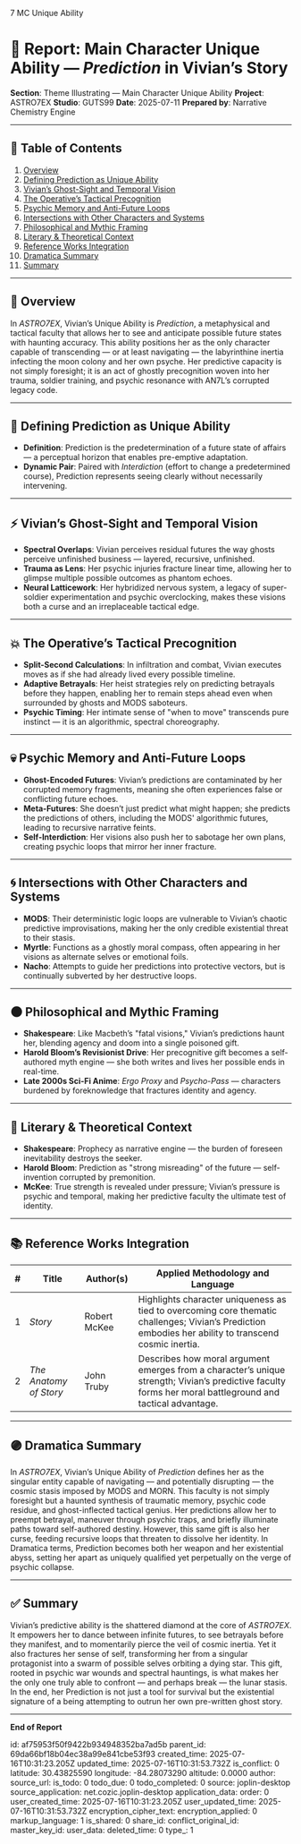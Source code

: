 7 MC Unique Ability 

# 📘 Report: Main Character Unique Ability — *Prediction* in Vivian’s Story

**Section**: Theme Illustrating — Main Character Unique Ability
**Project**: ASTRO7EX
**Studio**: GUTS99
**Date**: 2025-07-11
**Prepared by**: Narrative Chemistry Engine

---

## 📓 Table of Contents

1. [Overview](#overview)
2. [Defining Prediction as Unique Ability](#defining-prediction-as-unique-ability)
3. [Vivian’s Ghost-Sight and Temporal Vision](#vivians-ghost-sight-and-temporal-vision)
4. [The Operative’s Tactical Precognition](#the-operatives-tactical-precognition)
5. [Psychic Memory and Anti-Future Loops](#psychic-memory-and-anti-future-loops)
6. [Intersections with Other Characters and Systems](#intersections-with-other-characters-and-systems)
7. [Philosophical and Mythic Framing](#philosophical-and-mythic-framing)
8. [Literary & Theoretical Context](#literary--theoretical-context)
9. [Reference Works Integration](#reference-works-integration)
10. [Dramatica Summary](#dramatica-summary)
11. [Summary](#summary)

---

## 🧠 Overview

In *ASTRO7EX*, Vivian’s Unique Ability is *Prediction*, a metaphysical and tactical faculty that allows her to see and anticipate possible future states with haunting accuracy. This ability positions her as the only character capable of transcending — or at least navigating — the labyrinthine inertia infecting the moon colony and her own psyche. Her predictive capacity is not simply foresight; it is an act of ghostly precognition woven into her trauma, soldier training, and psychic resonance with AN7L’s corrupted legacy code.

---

## 🎯 Defining Prediction as Unique Ability

* **Definition**: Prediction is the predetermination of a future state of affairs — a perceptual horizon that enables pre-emptive adaptation.
* **Dynamic Pair**: Paired with *Interdiction* (effort to change a predetermined course), Prediction represents seeing clearly without necessarily intervening.

---

## ⚡ Vivian’s Ghost-Sight and Temporal Vision

* **Spectral Overlaps**: Vivian perceives residual futures the way ghosts perceive unfinished business — layered, recursive, unfinished.
* **Trauma as Lens**: Her psychic injuries fracture linear time, allowing her to glimpse multiple possible outcomes as phantom echoes.
* **Neural Latticework**: Her hybridized nervous system, a legacy of super-soldier experimentation and psychic overclocking, makes these visions both a curse and an irreplaceable tactical edge.

---

## 💥 The Operative’s Tactical Precognition

* **Split-Second Calculations**: In infiltration and combat, Vivian executes moves as if she had already lived every possible timeline.
* **Adaptive Betrayals**: Her heist strategies rely on predicting betrayals before they happen, enabling her to remain steps ahead even when surrounded by ghosts and MODS saboteurs.
* **Psychic Timing**: Her intimate sense of "when to move" transcends pure instinct — it is an algorithmic, spectral choreography.

---

## 💀 Psychic Memory and Anti-Future Loops

* **Ghost-Encoded Futures**: Vivian’s predictions are contaminated by her corrupted memory fragments, meaning she often experiences false or conflicting future echoes.
* **Meta-Futures**: She doesn’t just predict what might happen; she predicts the predictions of others, including the MODS' algorithmic futures, leading to recursive narrative feints.
* **Self-Interdiction**: Her visions also push her to sabotage her own plans, creating psychic loops that mirror her inner fracture.

---

## 🌀 Intersections with Other Characters and Systems

* **MODS**: Their deterministic logic loops are vulnerable to Vivian’s chaotic predictive improvisations, making her the only credible existential threat to their stasis.
* **Myrtle**: Functions as a ghostly moral compass, often appearing in her visions as alternate selves or emotional foils.
* **Nacho**: Attempts to guide her predictions into protective vectors, but is continually subverted by her destructive loops.

---

## 🌑 Philosophical and Mythic Framing

* **Shakespeare**: Like Macbeth’s "fatal visions," Vivian’s predictions haunt her, blending agency and doom into a single poisoned gift.
* **Harold Bloom’s Revisionist Drive**: Her precognitive gift becomes a self-authored myth engine — she both writes and lives her possible ends in real-time.
* **Late 2000s Sci-Fi Anime**: *Ergo Proxy* and *Psycho-Pass* — characters burdened by foreknowledge that fractures identity and agency.

---

## 📖 Literary & Theoretical Context

* **Shakespeare**: Prophecy as narrative engine — the burden of foreseen inevitability destroys the seeker.
* **Harold Bloom**: Prediction as "strong misreading" of the future — self-invention corrupted by premonition.
* **McKee**: True strength is revealed under pressure; Vivian’s pressure is psychic and temporal, making her predictive faculty the ultimate test of identity.

---

## 📚 Reference Works Integration

| # | **Title**              | **Author(s)** | **Applied Methodology and Language**                                                                                                                      |
| - | ---------------------- | ------------- | --------------------------------------------------------------------------------------------------------------------------------------------------------- |
| 1 | *Story*                | Robert McKee  | Highlights character uniqueness as tied to overcoming core thematic challenges; Vivian’s Prediction embodies her ability to transcend cosmic inertia.     |
| 2 | *The Anatomy of Story* | John Truby    | Describes how moral argument emerges from a character’s unique strength; Vivian’s predictive faculty forms her moral battleground and tactical advantage. |

---

## 🟣 Dramatica Summary

In *ASTRO7EX*, Vivian’s Unique Ability of *Prediction* defines her as the singular entity capable of navigating — and potentially disrupting — the cosmic stasis imposed by MODS and MORN. This faculty is not simply foresight but a haunted synthesis of traumatic memory, psychic code residue, and ghost-inflected tactical genius. Her predictions allow her to preempt betrayal, maneuver through psychic traps, and briefly illuminate paths toward self-authored destiny. However, this same gift is also her curse, feeding recursive loops that threaten to dissolve her identity. In Dramatica terms, Prediction becomes both her weapon and her existential abyss, setting her apart as uniquely qualified yet perpetually on the verge of psychic collapse.

---

## ✅ Summary

Vivian’s predictive ability is the shattered diamond at the core of *ASTRO7EX*. It empowers her to dance between infinite futures, to see betrayals before they manifest, and to momentarily pierce the veil of cosmic inertia. Yet it also fractures her sense of self, transforming her from a singular protagonist into a swarm of possible selves orbiting a dying star. This gift, rooted in psychic war wounds and spectral hauntings, is what makes her the only one truly able to confront — and perhaps break — the lunar stasis. In the end, her Prediction is not just a tool for survival but the existential signature of a being attempting to outrun her own pre-written ghost story.

---

**End of Report**


id: af75953f50f9422b934948352ba7ad5b
parent_id: 69da66bf18b04ec38a99e841cbe53f93
created_time: 2025-07-16T10:31:23.205Z
updated_time: 2025-07-16T10:31:53.732Z
is_conflict: 0
latitude: 30.43825590
longitude: -84.28073290
altitude: 0.0000
author: 
source_url: 
is_todo: 0
todo_due: 0
todo_completed: 0
source: joplin-desktop
source_application: net.cozic.joplin-desktop
application_data: 
order: 0
user_created_time: 2025-07-16T10:31:23.205Z
user_updated_time: 2025-07-16T10:31:53.732Z
encryption_cipher_text: 
encryption_applied: 0
markup_language: 1
is_shared: 0
share_id: 
conflict_original_id: 
master_key_id: 
user_data: 
deleted_time: 0
type_: 1